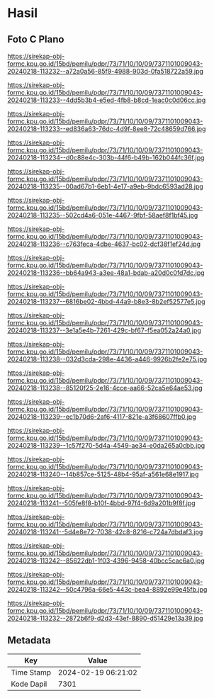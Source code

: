 # Hasil

## Foto C Plano

https://sirekap-obj-formc.kpu.go.id/15bd/pemilu/pdpr/73/71/10/10/09/7371101009043-20240218-113232--a72a0a56-85f9-4988-903d-0fa518722a59.jpg

https://sirekap-obj-formc.kpu.go.id/15bd/pemilu/pdpr/73/71/10/10/09/7371101009043-20240218-113233--4dd5b3b4-e5ed-4fb8-b8cd-1eac0c0d06cc.jpg

https://sirekap-obj-formc.kpu.go.id/15bd/pemilu/pdpr/73/71/10/10/09/7371101009043-20240218-113233--ed836a63-76dc-4d9f-8ee8-72c48659d766.jpg

https://sirekap-obj-formc.kpu.go.id/15bd/pemilu/pdpr/73/71/10/10/09/7371101009043-20240218-113234--d0c88e4c-303b-44f6-b49b-162b044fc36f.jpg

https://sirekap-obj-formc.kpu.go.id/15bd/pemilu/pdpr/73/71/10/10/09/7371101009043-20240218-113235--00ad67b1-6eb1-4e17-a9eb-9bdc6593ad28.jpg

https://sirekap-obj-formc.kpu.go.id/15bd/pemilu/pdpr/73/71/10/10/09/7371101009043-20240218-113235--502cd4a6-051e-4467-9fbf-58aef8f1bf45.jpg

https://sirekap-obj-formc.kpu.go.id/15bd/pemilu/pdpr/73/71/10/10/09/7371101009043-20240218-113236--c763feca-4dbe-4637-bc02-dcf38f1ef24d.jpg

https://sirekap-obj-formc.kpu.go.id/15bd/pemilu/pdpr/73/71/10/10/09/7371101009043-20240218-113236--bb64a943-a3ee-48a1-bdab-a20d0c0fd7dc.jpg

https://sirekap-obj-formc.kpu.go.id/15bd/pemilu/pdpr/73/71/10/10/09/7371101009043-20240218-113237--6816be02-4bbd-44a9-b8e3-8b2ef52577e5.jpg

https://sirekap-obj-formc.kpu.go.id/15bd/pemilu/pdpr/73/71/10/10/09/7371101009043-20240218-113237--3e1a5e4b-7261-429c-bf67-f5ea052a24a0.jpg

https://sirekap-obj-formc.kpu.go.id/15bd/pemilu/pdpr/73/71/10/10/09/7371101009043-20240218-113238--032d3cda-298e-4436-a446-9926b2fe2e75.jpg

https://sirekap-obj-formc.kpu.go.id/15bd/pemilu/pdpr/73/71/10/10/09/7371101009043-20240218-113238--85120f25-2e16-4cce-aa66-52ca5e64ae53.jpg

https://sirekap-obj-formc.kpu.go.id/15bd/pemilu/pdpr/73/71/10/10/09/7371101009043-20240218-113239--ec1b70d6-2af6-4117-821e-a3f68607ffb0.jpg

https://sirekap-obj-formc.kpu.go.id/15bd/pemilu/pdpr/73/71/10/10/09/7371101009043-20240218-113239--1c57f270-5d4a-4549-ae34-e0da265a0cbb.jpg

https://sirekap-obj-formc.kpu.go.id/15bd/pemilu/pdpr/73/71/10/10/09/7371101009043-20240218-113240--14b857ce-5125-48b4-95af-a561e68e1917.jpg

https://sirekap-obj-formc.kpu.go.id/15bd/pemilu/pdpr/73/71/10/10/09/7371101009043-20240218-113241--505fe8f8-b10f-4bbd-97f4-6d9a201b9f8f.jpg

https://sirekap-obj-formc.kpu.go.id/15bd/pemilu/pdpr/73/71/10/10/09/7371101009043-20240218-113241--5d4e8e72-7038-42c8-8216-c724a7dbdaf3.jpg

https://sirekap-obj-formc.kpu.go.id/15bd/pemilu/pdpr/73/71/10/10/09/7371101009043-20240218-113242--85622db1-1f03-4396-9458-40bcc5cac6a0.jpg

https://sirekap-obj-formc.kpu.go.id/15bd/pemilu/pdpr/73/71/10/10/09/7371101009043-20240218-113242--50c4796a-66e5-443c-bea4-8892e99e45fb.jpg

https://sirekap-obj-formc.kpu.go.id/15bd/pemilu/pdpr/73/71/10/10/09/7371101009043-20240218-113232--2872b6f9-d2d3-43ef-8890-d51429e13a39.jpg


## Metadata

| Key        | Value               |
| ---------- | ------------------- |
| Time Stamp | 2024-02-19 06:21:02 |
| Kode Dapil | 7301                |



